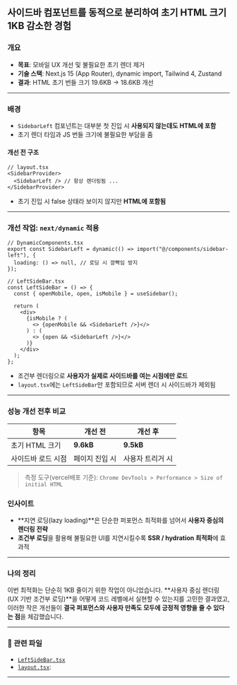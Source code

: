 ## 사이드바 컴포넌트를 동적으로 분리하여 초기 HTML 크기 1KB 감소한 경험

### 개요

- **목표**: 모바일 UX 개선 및 불필요한 초기 렌더 제거
- **기술 스택**: Next.js 15 (App Router), dynamic import, Tailwind 4, Zustand
- **결과**: HTML 초기 번들 크기 19.6KB → 18.6KB 개선

---

### 배경

- `SidebarLeft` 컴포넌트는 대부분 첫 진입 시 **사용되지 않는데도 HTML에 포함**
- 초기 렌더 타임과 JS 번들 크기에 불필요한 부담을 줌

#### 개선 전 구조

```tsx
// layout.tsx
<SidebarProvider>
  <SidebarLeft /> // 항상 렌더링됨 ...
</SidebarProvider>
```

- 초기 진입 시 false 상태라 보이지 않지만 **HTML에 포함됨**

---

### 개선 작업: `next/dynamic` 적용

```tsx
// DynamicComponents.tsx
export const SidebarLeft = dynamic(() => import("@/components/sidebar-left"), {
  loading: () => null, // 로딩 시 깜빡임 방지
});
```

```tsx
// LeftSideBar.tsx
const LeftSideBar = () => {
  const { openMobile, open, isMobile } = useSidebar();

  return (
    <div>
      {isMobile ? (
        <> {openMobile && <SidebarLeft />}</>
      ) : (
        <> {open && <SidebarLeft />}</>
      )}
    </div>
  );
};
```

- 조건부 렌더링으로 **사용자가 실제로 사이드바를 여는 시점에만 로드**
- `layout.tsx`에는 `LeftSideBar`만 포함되므로 서버 렌더 시 사이드바가 제외됨

---

### 성능 개선 전후 비교

| 항목               | 개선 전        | 개선 후          |
| ------------------ | -------------- | ---------------- |
| 초기 HTML 크기     | **9.6kB**      | **9.5kB**        |
| 사이드바 로드 시점 | 페이지 진입 시 | 사용자 트리거 시 |

> 측정 도구(vercel배포 기준): `Chrome DevTools > Performance > Size of initial HTML`

### 인사이트

- \*\*지연 로딩(lazy loading)\*\*은 단순한 퍼포먼스 최적화를 넘어서 **사용자 중심의 렌더링 전략**
- **조건부 로딩**을 활용해 불필요한 UI를 지연시킬수록 **SSR / hydration 최적화**에 효과적

---

### 나의 정리

이번 최적화는 단순히 1KB 줄이기 위한 작업이 아니었습니다.
\*\*사용자 중심 렌더링(UX 기반 조건부 로딩)\*\*을 어떻게 코드 레벨에서 실현할 수 있는지를 고민한 결과였고,
이러한 작은 개선들이 **결국 퍼포먼스와 사용자 만족도 모두에 긍정적 영향을 줄 수 있다는 점**을 체감했습니다.

---

### 📎 관련 파일

- [`LeftSideBar.tsx`](https://github.com/KIMLENDING/health-helper-app/blob/master/components/LayoutCompents/LeftSideBar.tsx)
- [`layout.tsx`](https://github.com/KIMLENDING/health-helper-app/blob/master/app/dashboard/layout.tsx):

---
